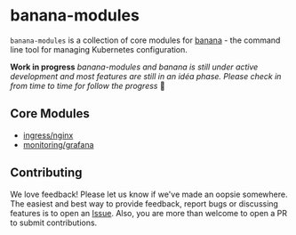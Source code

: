 # banana-modules

`banana-modules` is a collection of core modules for [banana](https://github.com/middlewaregruppen/banana) - the command line tool for managing Kubernetes configuration.

**Work in progress** *banana-modules and banana is still under active development and most features are still in an idéa phase. Please check in from time to time for follow the progress* 🧡

## Core Modules

- [ingress/nginx](./ingress/nginx/)
- [monitoring/grafana](./monitoring/grafana/)


## Contributing
We love feedback! Please let us know if we've made an oopsie somewhere. The easiest and best way to provide feedback, report bugs or discussing features is to open an [Issue](https://github.com/middlewaregruppen/tcli/issues). Also, you are more than welcome to open a PR to submit contributions.